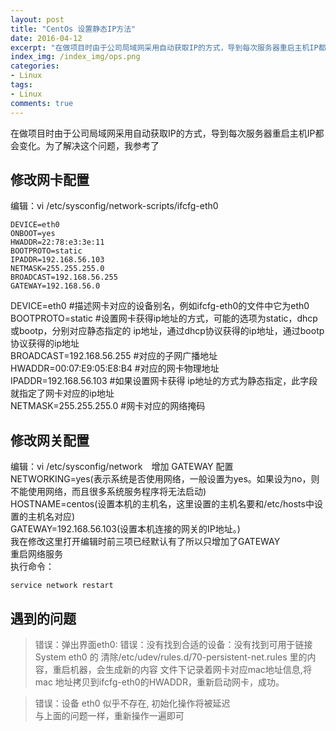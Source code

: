 ```yaml
---
layout: post
title: "CentOs 设置静态IP方法"
date: 2016-04-12
excerpt: "在做项目时由于公司局域网采用自动获取IP的方式，导到每次服务器重启主机IP都会变化。为了解决这个问题，参考了很多资料都没有效果，为了以后还会出现这种问题，所以将整个过程记录下来。"
index_img: /index_img/ops.png
categories: 
- Linux
tags: 
- Linux
comments: true
---
```


在做项目时由于公司局域网采用自动获取IP的方式，导到每次服务器重启主机IP都会变化。为了解决这个问题，我参考了

## 修改网卡配置　
编辑：vi /etc/sysconfig/network-scripts/ifcfg-eth0

````
DEVICE=eth0 
ONBOOT=yes 
HWADDR=22:78:e3:3e:11
BOOTPROTO=static 
IPADDR=192.168.56.103 
NETMASK=255.255.255.0 
BROADCAST=192.168.56.255
GATEWAY=192.168.56.0
````
DEVICE=eth0 #描述网卡对应的设备别名，例如ifcfg-eth0的文件中它为eth0  
BOOTPROTO=static #设置网卡获得ip地址的方式，可能的选项为static，dhcp或bootp，分别对应静态指定的 ip地址，通过dhcp协议获得的ip地址，通过bootp协议获得的ip地址  
BROADCAST=192.168.56.255 #对应的子网广播地址  
HWADDR=00:07:E9:05:E8:B4 #对应的网卡物理地址  
IPADDR=192.168.56.103 #如果设置网卡获得 ip地址的方式为静态指定，此字段就指定了网卡对应的ip地址  
NETMASK=255.255.255.0 #网卡对应的网络掩码  
## 修改网关配置
编辑：vi /etc/sysconfig/network　增加 GATEWAY 配置  
NETWORKING=yes(表示系统是否使用网络，一般设置为yes。如果设为no，则不能使用网络，而且很多系统服务程序将无法启动)  
HOSTNAME=centos(设置本机的主机名，这里设置的主机名要和/etc/hosts中设置的主机名对应)  
GATEWAY=192.168.56.103(设置本机连接的网关的IP地址。)  
我在修改这里打开编辑时前三项已经默认有了所以只增加了GATEWAY  
重启网络服务  
执行命令：  

````
service network restart
````
## 遇到的问题
>错误：弹出界面eth0: 错误：没有找到合适的设备：没有找到可用于链接System eth0 的
清除/etc/udev/rules.d/70-persistent-net.rules 里的内容，重启机器，会生成新的内容
文件下记录着网卡对应mac地址信息,将 mac 地址拷贝到ifcfg-eth0的HWADDR，重新启动网卡，成功。
    
>错误：设备 eth0 似乎不存在, 初始化操作将被延迟  
与上面的问题一样，重新操作一遍即可













